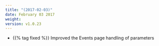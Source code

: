 ```yaml
---
title: "(2017-02-03)"
date: February 03 2017
weight:
version: v1.0.23
---
```


- {{% tag fixed %}} Improved the Events page handling of parameters
